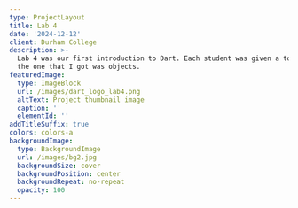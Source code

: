 ```yaml
---
type: ProjectLayout
title: Lab 4
date: '2024-12-12'
client: Durham College
description: >-
  Lab 4 was our first introduction to Dart. Each student was given a topic and
  the one that I got was objects.
featuredImage:
  type: ImageBlock
  url: /images/dart_logo_lab4.png
  altText: Project thumbnail image
  caption: ''
  elementId: ''
addTitleSuffix: true
colors: colors-a
backgroundImage:
  type: BackgroundImage
  url: /images/bg2.jpg
  backgroundSize: cover
  backgroundPosition: center
  backgroundRepeat: no-repeat
  opacity: 100
---
```

